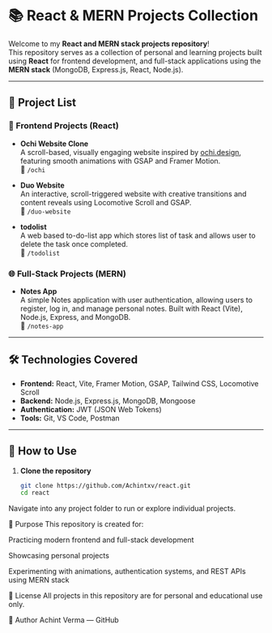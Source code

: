 # 📚 React & MERN Projects Collection

Welcome to my **React and MERN stack projects repository**!  
This repository serves as a collection of personal and learning projects built using **React** for frontend development, and full-stack applications using the **MERN stack** (MongoDB, Express.js, React, Node.js).

---

## 📂 Project List

### 🚀 Frontend Projects (React)
- **Ochi Website Clone**  
  A scroll-based, visually engaging website inspired by [ochi.design](https://ochi.design/), featuring smooth animations with GSAP and Framer Motion.  
  📂 `/ochi`

- **Duo Website**  
  An interactive, scroll-triggered website with creative transitions and content reveals using Locomotive Scroll and GSAP.  
  📂 `/duo-website`

- **todolist**  
  A web based to-do-list app which stores list of task and allows user to delete the task once completed.  
  📂 `/todolist`

### 🌐 Full-Stack Projects (MERN)
- **Notes App**  
  A simple Notes application with user authentication, allowing users to register, log in, and manage personal notes. Built with React (Vite), Node.js, Express, and MongoDB.  
  📂 `/notes-app`

---

## 🛠️ Technologies Covered

- **Frontend:** React, Vite, Framer Motion, GSAP, Tailwind CSS, Locomotive Scroll
- **Backend:** Node.js, Express.js, MongoDB, Mongoose
- **Authentication:** JWT (JSON Web Tokens)
- **Tools:** Git, VS Code, Postman

---

## 🚀 How to Use

1. **Clone the repository**
   ```bash
   git clone https://github.com/Achintxv/react.git
   cd react
Navigate into any project folder to run or explore individual projects.

📌 Purpose
This repository is created for:

Practicing modern frontend and full-stack development

Showcasing personal projects

Experimenting with animations, authentication systems, and REST APIs using MERN stack

📄 License
All projects in this repository are for personal and educational use only.

🙌 Author
Achint Verma — GitHub
